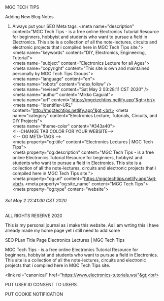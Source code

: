 MGC TECH TIPS

Adding New Blog Notes
1. Always put your SEO Meta tags.
&lt;meta name="description"
        content="MGC Tech Tips - is a free online Electronics Tutorial Resource for beginners, hobbyist and students who want to pursue a field in Electronics. This site is a collection of all the note-lectures, circuits and electronic projects that i compiled here in MGC Tech Tips site."&gt;<br/>
    &lt;meta name="keywords" content="DIY, Electronics, Engineering, Tutorial"&gt;<br/>
    &lt;meta name="subject" content="Electronics Lecture for all Ages"&gt;<br/>
    &lt;meta name="copyright" content="This site is own and maintained personally by MGC Tech Tips Groups"&gt;<br/>
    &lt;meta name="language" content="en"&gt;<br/>
    &lt;meta name="robots" content="index,follow" /&gt;<br/>
    &lt;meta name="revised" content="Sat May 2 03:28:11 CST 2020" /&gt;<br/>
    &lt;meta name="author" content="Mikko Caguiat"&gt;<br/>
    &lt;meta name="url" content="https://mgctechtips.netlify.app"&gt;<br/>
    &lt;meta name="identifier-URL" content="http://mgctechtips.netlify.app"&gt;<br/>
    &lt;meta name="category" content="Electronics Lecture, Tutorials, Circuits, and DIY Projects"&gt;<br/>
    &lt;meta name="theme-color" content="#343a40"&gt;<br/>
    &lt;!--CHANGE TAB COLOR FOR YOUR WEBSITE--&gt;<br/>
    &lt;!-- OG META-TAGS --&gt;<br/>
    &lt;meta property="og:title" content="Electronics Lectures | MGC Tech Tips"&gt;<br/>
    &lt;meta property="og:description"
        content="MGC Tech Tips - is a free online Electronics Tutorial Resource for beginners, hobbyist and students who want to pursue a field in Electronics. This site is a collection of all the note-lectures, circuits and electronic projects that i compiled here in MGC Tech Tips site."&gt;<br/>
    &lt;meta property="og:url" content="https://mgctechtips.netlify.app"&gt;<br/>
    &lt;meta property="og:site_name" content="MGC Tech Tips"&gt;<br/>
    &lt;meta property="og:type" content="website"&gt;<br/>

###### Sat May 2 22:41:00 CST 2020
ALL RIGHTS RESERVE 2020

This is my personal journal as i make this website. As i am 
wrting this i have already made my home page yet i still need to add some


SEO PLan
Title Page
Electronics Lectures | MGC Tech Tips

MGC Tech Tips - is a free online Electronics Tutorial Resource for beginners, hobbyist and students who want to pursue a field in Electronics. This site is a collection of all the note-lectures, circuits and electronic projects that i compiled here in MGC Tech Tips site.

&lt;link rel="canonical" href="https://www.electronics-tutorials.ws/"&gt;<br/>

PUT USER ID CONSENT TO USERS.


PUT COOKIE NOTIFICATION

  


